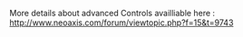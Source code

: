 More details about advanced Controls availliable here : http://www.neoaxis.com/forum/viewtopic.php?f=15&t=9743
